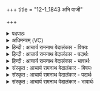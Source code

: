 +++
title = "12-1_1843 अभि वाजी"

+++
<details><summary>पदपाठः</summary>

अ꣣भि꣢। वा꣣जी꣢। वि꣣श्व꣡रू꣢पः। वि꣣श्व꣢। रू꣣पः। ज꣡नित्र꣢म्। हि꣣रण्य꣡य꣢म्। बि꣡भ्र꣢꣯त्। अ꣡त्क꣢꣯म्। सु꣣पर्णः꣢। सु꣣। प꣢र्णः। सू꣡र्य꣢꣯स्य। भा꣣नु꣢म्। ऋ꣣तुथा꣢। व꣡सा꣢꣯नः। प꣡रि꣢꣯। स्व꣣य꣢म्। मे꣡ध꣢꣯म्। ऋ꣣ज्रः꣢। ज꣣जान। १८४३।
</details>

<details><summary>अधिमन्त्रम् (VC)</summary>

- अग्निः
- सुपर्णः
- त्रिष्टुप्
- धैवतः
</details>

<details><summary>हिन्दी : आचार्य रामनाथ वेदालंकार - विषयः</summary>

प्रथम मन्त्र में अग्नि नाम से जगदीश्वर के गुण-कर्मों का वर्णन है।
</details>

<details><summary>हिन्दी : आचार्य रामनाथ वेदालंकार - पदार्थः</summary>

पदार्थान्वय -  (वाजी) बलवान् (विश्वरूपः) सब रूपों को देनेवाला, (सुपर्णः) श्रेष्ठ पालनकर्ता, (ऋज्रः) सर्वव्यापक वह अग्निनामक परमेश्वर (जनित्रम्) वृष्टि के उत्पादक, (हिरण्ययम्) सुनहरे (अत्कम्) विद्युद्रूप वज्र को (बिभ्रत्) धारण करता हुआ, (ऋतुथा) ऋतुओं के अनुकूल (सूर्यस्य) सूर्य के (भानुम्) तेज को (वसानः) बसाता हुआ (स्वयम्) अपने आप (मेघम्) सृष्टि-यज्ञ को (जजान) चला रहा है ॥१॥
</details>

<details><summary>हिन्दी : आचार्य रामनाथ वेदालंकार - भावार्थः</summary>

भावार्थ -  संसार में जो कुछ भी प्राकृतिक घटना-चक्र चल रहा है,उस सबको परमेश्वर ही सञ्चालित करता है ॥१॥
</details>

<details><summary>संस्कृत : आचार्य रामनाथ वेदालंकार - विषयः</summary>

प्रथमे मन्त्रेऽग्निनाम्ना जगदीश्वरस्य गुणकर्माणि वर्णयति।
</details>

<details><summary>संस्कृत : आचार्य रामनाथ वेदालंकार - पदार्थः</summary>

पदार्थान्वय -  (वाजी) बलवान् (विश्वरूपः) विश्वं रूपं यस्मात् सः, (सुपर्णः) सुपालकः, (ऋज्रः) सर्वगतः सोऽग्निः परमेश्वरः।[अर्जति गच्छतीति ऋज्रः। ऋज गत्यादिषु,भ्वादिः। ‘ऋज्रेन्द्राग्र०’ उ० २।२९ इति निपातः।]जनित्रम् वृष्ट्युत्पादकम्, (हिरण्ययम्) हिरण्मयम् (अत्कम्) विद्युद्वज्रम्।[अत्क इति वज्रनाम। निघं० २।२] (बिभ्रत्) धारयन्, (ऋतुथा) ऋत्वनुकूलम् (सूर्यस्य) आदित्यस्य (भानुम्) तेजः (वसानः) निवासयन् (स्वयम्) स्वात्मना (मेघम्) सृष्टियज्ञम् (जजान) सञ्चालयति ॥१॥
</details>

<details><summary>संस्कृत : आचार्य रामनाथ वेदालंकार - भावार्थः</summary>

भावार्थ -  जगति यत्किञ्चिदपि प्राकृतिकं घटनाचक्रं प्रवर्तते तत्सर्वं परमेश्वरकृतमेव ॥१॥
</details>